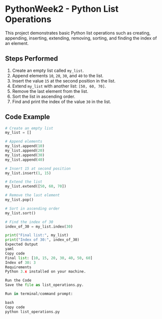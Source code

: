 # PythonWeek2 - Python List Operations

This project demonstrates basic Python list operations such as creating, appending, inserting, extending, removing, sorting, and finding the index of an element.

## Steps Performed
1. Create an empty list called `my_list`.
2. Append elements `10`, `20`, `30`, and `40` to the list.
3. Insert the value `15` at the second position in the list.
4. Extend `my_list` with another list: `[50, 60, 70]`.
5. Remove the last element from the list.
6. Sort the list in ascending order.
7. Find and print the index of the value `30` in the list.

## Code Example

```python
# Create an empty list
my_list = []

# Append elements
my_list.append(10)
my_list.append(20)
my_list.append(30)
my_list.append(40)

# Insert 15 at second position
my_list.insert(1, 15)

# Extend the list
my_list.extend([50, 60, 70])

# Remove the last element
my_list.pop()

# Sort in ascending order
my_list.sort()

# Find the index of 30
index_of_30 = my_list.index(30)

print("Final list:", my_list)
print("Index of 30:", index_of_30)
Expected Output
yaml
Copy code
Final list: [10, 15, 20, 30, 40, 50, 60]
Index of 30: 3
Requirements
Python 3.x installed on your machine.

Run the Code
Save the file as list_operations.py.

Run in terminal/command prompt:

bash
Copy code
python list_operations.py

